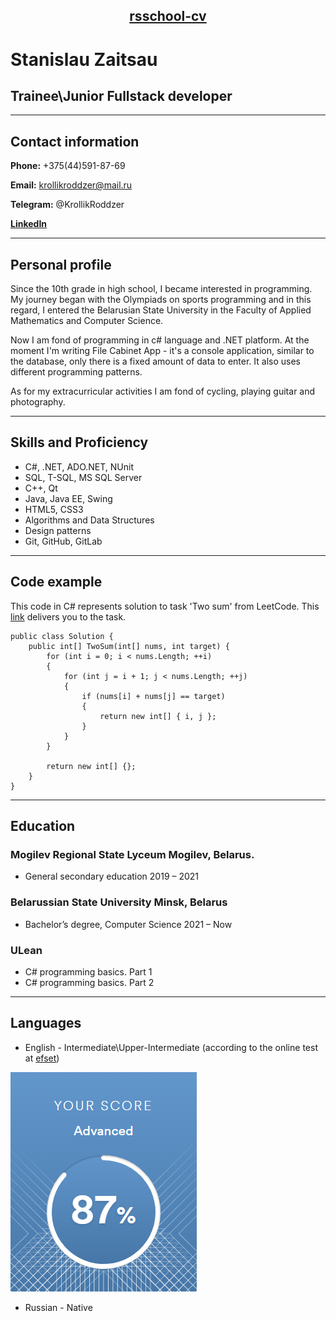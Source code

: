 ## <p style="text-align: center;">[rsschool-cv]() </p>

# **Stanislau Zaitsau**
## Trainee\Junior Fullstack developer
---

## **Contact information**

**Phone:** +375(44)591-87-69

**Email:** krollikroddzer@mail.ru

**Telegram:** @KrollikRoddzer

**[LinkedIn](https://www.linkedin.com/in/krollikroddzer/)**

---

## **Personal profile**

Since the 10th grade in high school, I became interested in programming. My journey began with the Olympiads on sports programming and in this regard, I entered the Belarusian State University in the Faculty of Applied Mathematics and Computer Science. 

Now I am fond of programming in c# language and .NET platform. At the moment I'm writing File Cabinet App - it's a console application, similar to the database, only there is a fixed amount of data to enter. It also uses different programming patterns. 

As for my extracurricular activities I am fond of cycling, playing guitar and photography.

---
## **Skills and Proficiency**

* C#, .NET, ADO.NET, NUnit
* SQL, T-SQL, MS SQL Server
* C++, Qt
* Java, Java EE, Swing
* HTML5, CSS3
* Algorithms and Data Structures
* Design patterns
* Git, GitHub, GitLab

---
## **Code example**

This code in C# represents solution to task 'Two sum' from LeetCode. This [link](https://leetcode.com/problems/two-sum/) delivers you to the task.
```
public class Solution {
    public int[] TwoSum(int[] nums, int target) {
        for (int i = 0; i < nums.Length; ++i)
        {
            for (int j = i + 1; j < nums.Length; ++j)
            {
                if (nums[i] + nums[j] == target)
                {
                    return new int[] { i, j };
                }
            }
        }

        return new int[] {};
    }
}
```

---

## **Education**

### **Mogilev Regional State Lyceum Mogilev, Belarus.**

* General secondary education 2019 – 2021

### **Belarussian State University Minsk, Belarus**
* Bachelor’s degree, Computer Science 2021 – Now

### **ULean**
* C# programming basics. Part 1
* C# programming basics. Part 2

---

## **Languages**

* English - Intermediate\Upper-Intermediate (according to the online test at [efset](www.efset.org))

![English level](/imgs/english.png "English level")

* Russian - Native